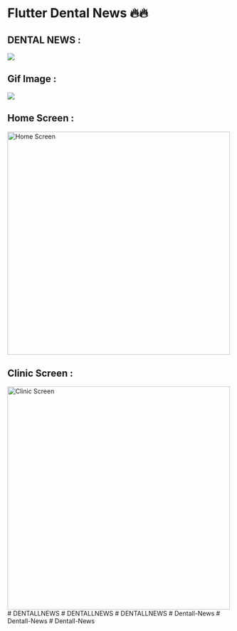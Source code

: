 
# Flutter Dental News 🔥🔥

<h2> DENTAL NEWS : </h2>
<img src="https://github.com/PATCHARAPHONG-2000/DentalNews/blob/main/P1.png" />
<h2> Gif Image : </h2>
 <img src="https://github.com/PATCHARAPHONG-2000/DentalNews/blob/main/GIF.gif"  />
<h2> Home Screen : </h2>
<img src="https://github.com/PATCHARAPHONG-2000/DentalNews/raw/main/Sceen-5.png" alt="Home Screen" width="500" height="500"/>
    
<h2> Clinic Screen : </h2>
<img src="https://github.com/PATCHARAPHONG-2000/DentalNews/raw/main/Sceen-6.png" alt="Clinic Screen" width="500" height="500"/>
#   D E N T A L L N E W S  
 #   D E N T A L L N E W S  
 #   D E N T A L L N E W S  
 #   D e n t a l l - N e w s  
 #   D e n t a l l - N e w s  
 #   D e n t a l l - N e w s  
 
